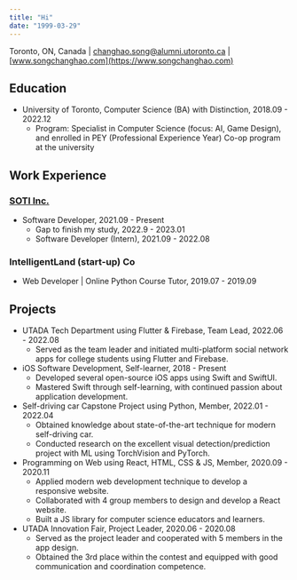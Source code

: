 ```yaml
---
title: "Hi"
date: "1999-03-29"
---
```


Toronto, ON, Canada | changhao.song@alumni.utoronto.ca | [www.songchanghao.com](https://www.songchanghao.com)

## Education

- University of Toronto, Computer Science (BA) with Distinction, 2018.09 - 2022.12
  - Program: Specialist in Computer Science (focus: AI, Game Design), and enrolled in PEY (Professional Experience Year) Co-op program at the university

## Work Experience

### [SOTI Inc.](https://www.soti.net)

- Software Developer, 2021.09 - Present
  - Gap to finish my study, 2022.9 - 2023.01
  - Software Developer (Intern), 2021.09 - 2022.08

### IntelligentLand (start-up) Co

- Web Developer | Online Python Course Tutor, 2019.07 - 2019.09

## Projects

- UTADA Tech Department using Flutter & Firebase, Team Lead, 2022.06 - 2022.08
  - Served as the team leader and initiated multi-platform social network apps for college students using Flutter and Firebase.
- iOS Software Development, Self-learner, 2018 - Present
  - Developed several open-source iOS apps using Swift and SwiftUI.
  - Mastered Swift through self-learning, with continued passion about application development.
- Self-driving car Capstone Project using Python, Member, 2022.01 - 2022.04
  - Obtained knowledge about state-of-the-art technique for modern self-driving car.
  - Conducted research on the excellent visual detection/prediction project with ML using TorchVision and PyTorch.
- Programming on Web using React, HTML, CSS & JS, Member, 2020.09 - 2020.11
  - Applied modern web development technique to develop a responsive website.
  - Collaborated with 4 group members to design and develop a React website.
  - Built a JS library for computer science educators and learners.
- UTADA Innovation Fair, Project Leader, 2020.06 - 2020.08
  - Served as the project leader and cooperated with 5 members in the app design.
  - Obtained the 3rd place within the contest and equipped with good communication and coordination competence.
